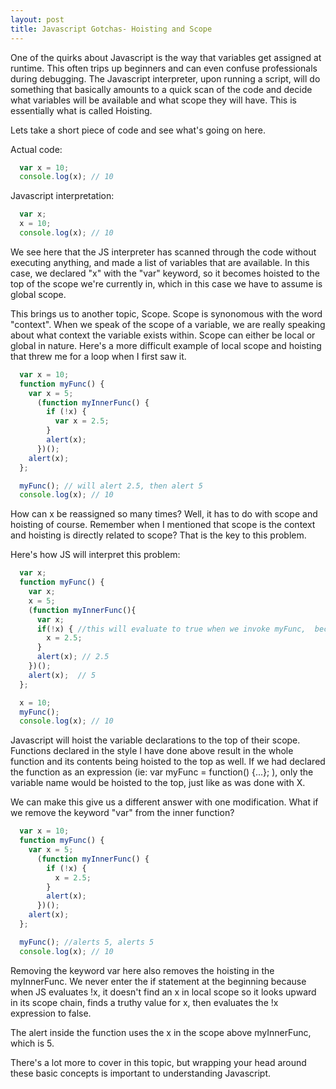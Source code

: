 ```yaml
---
layout: post
title: Javascript Gotchas- Hoisting and Scope
---
```


One of the quirks about Javascript is the way that variables get assigned at runtime.  This often trips up beginners and can even confuse professionals during debugging.  The Javascript interpreter, upon running a script, will do something that basically amounts to a quick scan of the code and decide what variables will be available and what scope they will have.  This is essentially what is called Hoisting.

Lets take a short piece of code and see what's going on here.

Actual code:

```js
  var x = 10;
  console.log(x); // 10

```

Javascript interpretation: 

```js
  var x;
  x = 10;
  console.log(x); // 10

```

We see here that the JS interpreter has scanned through the code without executing anything, and made a list of variables that are available.  In this case, we declared "x" with the "var" keyword, so it becomes hoisted to the top of the scope we're currently in, which in this case we have to assume is global scope.

This brings us to another topic, Scope.  Scope is synonomous with the word "context".  When we speak of the scope of a variable, we are really speaking about what context the variable exists within.  Scope can either be local or global in nature.  Here's a more difficult example of local scope and hoisting that threw me for a loop when I first saw it. 

```js
  var x = 10;
  function myFunc() {
    var x = 5;
      (function myInnerFunc() {
        if (!x) {
          var x = 2.5;
        }
        alert(x);
      })();
    alert(x);
  };

  myFunc(); // will alert 2.5, then alert 5
  console.log(x); // 10

```
How can x be reassigned so many times?  Well, it has to do with scope and hoisting of course.  Remember when I mentioned that scope is the context and hoisting is directly related to scope?  That is the key to this problem.

Here's how JS will interpret this problem: 

```js
  var x; 
  function myFunc() {
    var x; 
    x = 5; 
    (function myInnerFunc(){
      var x;
      if(!x) { //this will evaluate to true when we invoke myFunc,  because x at this point is undefined (a falsy value in JS)
        x = 2.5;
      }
      alert(x); // 2.5
    })();
    alert(x);  // 5
  };

  x = 10;
  myFunc(); 
  console.log(x); // 10

```
Javascript will hoist the variable declarations to the top of their scope.  Functions declared in the style I have done above result in the whole function and its contents being hoisted to the top as well.  If we had declared the function as an expression (ie: var myFunc = function() {...}; ), only the variable name would be hoisted to the top, just like as was done with X.

We can make this give us a different answer with one modification.  What if we remove the keyword "var" from the inner function?

```js
  var x = 10;
  function myFunc() {
    var x = 5;
      (function myInnerFunc() {
        if (!x) {
          x = 2.5;
        }
        alert(x);
      })();
    alert(x);
  };

  myFunc(); //alerts 5, alerts 5
  console.log(x); // 10

```

Removing the keyword var here also removes the hoisting in the myInnerFunc.  We never enter the if statement at the beginning because when JS evaluates !x, it doesn't find an x in local scope so it looks upward in its scope chain, finds a truthy value for x, then evaluates the !x expression to false.

The alert inside the function uses the x in the scope above myInnerFunc, which is 5.

There's a lot more to cover in this topic, but wrapping your head around these basic concepts is important to understanding Javascript.